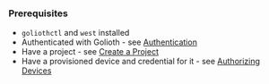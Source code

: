 ### Prerequisites

- `goliothctl` and `west` installed
- Authenticated with Golioth - see [Authentication](/platform/getting-started/authentication)
- Have a project - see [Create a Project](/platform/getting-started/create-project)
- Have a provisioned device and credential for it - see [Authorizing Devices](/platform/getting-started/authorize-devices)